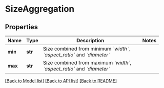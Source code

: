 # SizeAggregation

## Properties
Name | Type | Description | Notes
------------ | ------------- | ------------- | -------------
**min** | **str** | Size combined from minimum *&#x60;width&#x60;*, *&#x60;aspect_ratio&#x60;* and *&#x60;diameter&#x60;* | 
**max** | **str** | Size combined from maximum *&#x60;width&#x60;*, *&#x60;aspect_ratio&#x60;* and *&#x60;diameter&#x60;* | 

[[Back to Model list]](../README.md#documentation-for-models) [[Back to API list]](../README.md#documentation-for-api-endpoints) [[Back to README]](../README.md)


